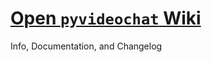 # [Open  ```pyvideochat``` Wiki](https://github.com/MikiTwenty/pyvideochat/wiki)

Info, Documentation, and Changelog

